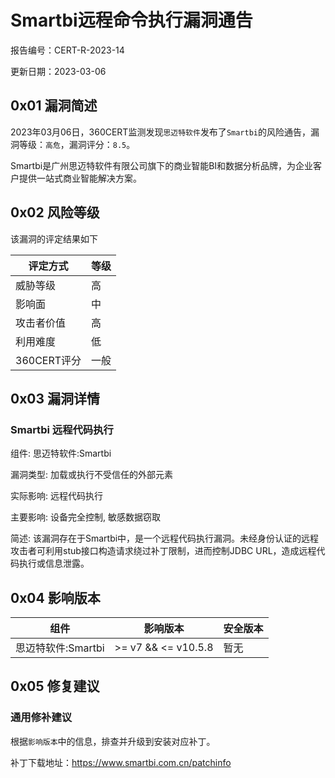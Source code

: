 # Smartbi远程命令执行漏洞通告

报告编号：CERT-R-2023-14

更新日期：2023-03-06

## 0x01  漏洞简述

2023年03月06日，360CERT监测发现`思迈特软件`发布了`Smartbi`的风险通告，漏洞等级：`高危`，漏洞评分：`8.5`。

Smartbi是广州思迈特软件有限公司旗下的商业智能BI和数据分析品牌，为企业客户提供一站式商业智能解决方案。

## 0x02  风险等级

该漏洞的评定结果如下

| 评定方式    | 等级 |
| ----------- | ---- |
| 威胁等级    | 高   |
| 影响面      | 中   |
| 攻击者价值  | 高   |
| 利用难度    | 低   |
| 360CERT评分 | 一般 |

## 0x03  漏洞详情

### Smartbi 远程代码执行

组件: 思迈特软件:Smartbi

漏洞类型: 加载或执行不受信任的外部元素

实际影响: 远程代码执行

主要影响: 设备完全控制, 敏感数据窃取

简述: 该漏洞存在于Smartbi中，是一个远程代码执行漏洞。未经身份认证的远程攻击者可利用stub接口构造请求绕过补丁限制，进而控制JDBC URL，造成远程代码执行或信息泄露。

## 0x04  影响版本

| 组件               | 影响版本            | 安全版本 |
| ------------------ | ------------------- | -------- |
| 思迈特软件:Smartbi | >= v7 && <= v10.5.8 | 暂无     |

## 0x05  修复建议

### 通用修补建议

根据`影响版本`中的信息，排查并升级到安装对应补丁。

补丁下载地址：https://www.smartbi.com.cn/patchinfo